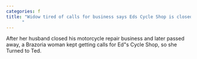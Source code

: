 ```yaml
---
categories: f
title: "Widow tired of calls for business says Eds Cycle Shop is closed
      "
---
```

After her husband closed his motorcycle repair business and later passed away, a Brazoria woman kept getting calls for Ed"s Cycle Shop, so she Turned to Ted.
      